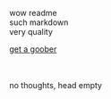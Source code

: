 wow readme<br>
such markdown<br>
very quality<br>

[get a goober](https://www.ikea.com/us/en/p/blahaj-soft-toy-baby-shark-70540665)<br>

<br><br>
no thoughts, head empty
